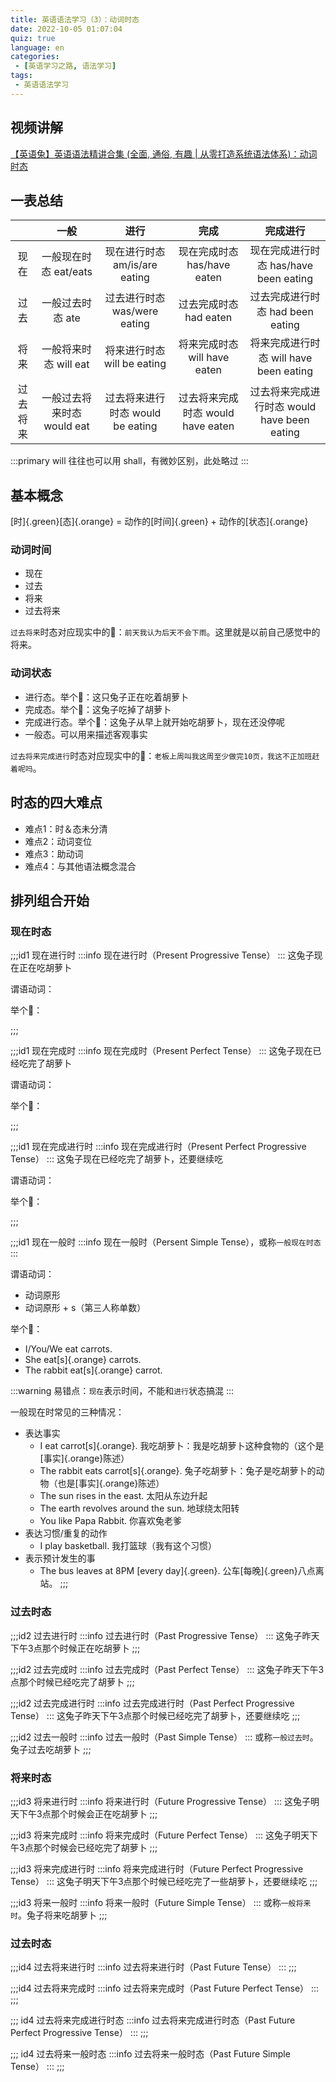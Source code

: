 ```yaml
---
title: 英语语法学习（3）：动词时态
date: 2022-10-05 01:07:04
quiz: true
language: en
categories:
 - [英语学习之路, 语法学习]
tags: 
 - 英语语法学习
---
```


## 视频讲解
[【英语兔】英语语法精讲合集 (全面, 通俗, 有趣 | 从零打造系统语法体系)：动词时态](https://www.bilibili.com/video/BV1XY411J7aG?p=4)

## 一表总结
|          |            一般            |               进行               |               完成                |                  完成进行                   |
| :------: | :------------------------: | :------------------------------: | :-------------------------------: | :-----------------------------------------: |
|   现在   |   一般现在时态 eat/eats    |  现在进行时态 am/is/are eating   |    现在完成时态 has/have eaten    |    现在完成进行时态 has/have been eating    |
|   过去   |      一般过去时态 ate      |   过去进行时态 was/were eating   |      过去完成时态 had eaten       |      过去完成进行时态 had been eating       |
|   将来   |   一般将来时态 will eat    |   将来进行时态 will be eating    |   将来完成时态 will have eaten    |   将来完成进行时态 will have been eating    |
| 过去将来 | 一般过去将来时态 would eat | 过去将来进行时态 would be eating | 过去将来完成时态 would have eaten | 过去将来完成进行时态 would have been eating |

:::primary
will 往往也可以用 shall，有微妙区别，此处略过
:::

## 基本概念
[时]{.green}[态]{.orange} = 动作的[时间]{.green} + 动作的[状态]{.orange}

### 动词时间
* 现在
* 过去
* 将来
* 过去将来

`过去将来`时态对应现实中的🌰：`前天我认为后天不会下雨`。这里就是以前自己感觉中的将来。

### 动词状态
* 进行态。举个🌰：这只兔子正在吃着胡萝卜
* 完成态。举个🌰：这兔子吃掉了胡萝卜
* 完成进行态。举个🌰：这兔子从早上就开始吃胡萝卜，现在还没停呢
* 一般态。可以用来描述客观事实

`过去将来完成进行`时态对应现实中的🌰：`老板上周叫我这周至少做完10页，我这不正加班赶着呢吗`。

## 时态的四大难点
* 难点1：时＆态未分清
* 难点2：动词变位
* 难点3：助动词
* 难点4：与其他语法概念混合

## 排列组合开始
### 现在时态
;;;id1 现在进行时
:::info
现在进行时（Present Progressive Tense）
:::
这兔子现在正在吃胡萝卜

谓语动词：

举个🌰：

;;;

;;;id1 现在完成时
:::info
现在完成时（Present Perfect Tense）
:::
这兔子现在已经吃完了胡萝卜

谓语动词：

举个🌰：

;;;

;;;id1 现在完成进行时
:::info
现在完成进行时（Present Perfect Progressive Tense）
:::
这兔子现在已经吃完了胡萝卜，还要继续吃

谓语动词：

举个🌰：

;;;

;;;id1 现在一般时
:::info
现在一般时（Persent Simple Tense），或称`一般现在时态`
:::

谓语动词：
* 动词原形
* 动词原形 + s（第三人称单数）

举个🌰：
* I/You/We eat carrots.
* She eat[s]{.orange} carrots.
* The rabbit eat[s]{.orange} carrot.

:::warning
易错点：`现在`表示时间，不能和`进行`状态搞混
:::

一般现在时常见的三种情况：
* 表达事实
  * I eat carrot[s]{.orange}. 我吃胡萝卜：我是吃胡萝卜这种食物的（这个是[事实]{.orange}陈述）
  * The rabbit eats carrot[s]{.orange}. 兔子吃胡萝卜：兔子是吃胡萝卜的动物（也是[事实]{.orange}陈述）
  * The sun rises in the east. 太阳从东边升起
  * The earth revolves around the sun. 地球绕太阳转
  * You like Papa Rabbit. 你喜欢兔老爹
* 表达习惯/重复的动作
  * I play basketball. 我打篮球（我有这个习惯）
* 表示预计发生的事
  * The bus leaves at 8PM [every day]{.green}. 公车[每晚]{.green}八点离站。
;;;

### 过去时态
;;;id2 过去进行时
:::info
过去进行时（Past Progressive Tense）
:::
这兔子昨天下午3点那个时候正在吃胡萝卜
;;;

;;;id2 过去完成时
:::info
过去完成时（Past Perfect Tense）
:::
这兔子昨天下午3点那个时候已经吃完了胡萝卜
;;;

;;;id2 过去完成进行时
:::info
过去完成进行时（Past Perfect Progressive Tense）
:::
这兔子昨天下午3点那个时候已经吃完了胡萝卜，还要继续吃
;;;

;;;id2 过去一般时
:::info
过去一般时（Past Simple Tense）
:::
或称`一般过去时`。兔子过去吃胡萝卜
;;;

### 将来时态
;;;id3 将来进行时
:::info
将来进行时（Future Progressive Tense）
:::
这兔子明天下午3点那个时候会正在吃胡萝卜
;;;

;;;id3 将来完成时
:::info
将来完成时（Future Perfect Tense）
:::
这兔子明天下午3点那个时候会已经吃完了胡萝卜
;;;

;;;id3 将来完成进行时
:::info
将来完成进行时（Future Perfect Progressive Tense）
:::
这兔子明天下午3点那个时候已经吃完了一些胡萝卜，还要继续吃
;;;

;;;id3 将来一般时
:::info
将来一般时（Future Simple Tense）
:::
或称`一般将来时`。兔子将来吃胡萝卜
;;;

### 过去时态
;;;id4 过去将来进行时
:::info
过去将来进行时（Past Future Tense）
:::
;;;

;;;id4 过去将来完成时
:::info
过去将来完成时（Past Future Perfect Tense）
:::
;;;

;;; id4 过去将来完成进行时态
:::info
过去将来完成进行时态（Past Future Perfect Progressive Tense）
:::
;;;

;;; id4 过去将来一般时态
:::info
过去将来一般时态（Past Future Simple Tense）
:::
;;;

